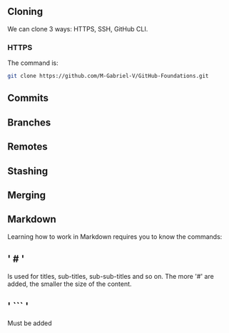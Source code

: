 ## Cloning

We can clone 3 ways: HTTPS, SSH, GitHub CLI.

### HTTPS

The command is:
```sh 
git clone https://github.com/M-Gabriel-V/GitHub-Foundations.git 
```

## Commits

## Branches

## Remotes

## Stashing

## Merging

## Markdown

Learning how to work in Markdown requires you to know the commands:

## ' # ' 
Is used for titles, sub-titles, sub-sub-titles and so on. The more '#' are added, the smaller the size of the content.

## ' ``` '
Must be added 
